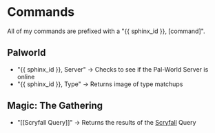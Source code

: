 # Commands

All of my commands are prefixed with a "{{ sphinx_id }}, [command]".

## Palworld

- "{{ sphinx_id }}, Server" -> Checks to see if the Pal-World Server is online
- "{{ sphinx_id }}, Type"   -> Returns image of type matchups

## Magic: The Gathering

- "[[Scryfall Query]]" -> Returns the results of the [Scryfall](https://scryfall.com/docs/syntax) Query

